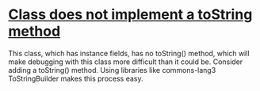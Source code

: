 # [Class does not implement a toString method](http://fb-contrib.sourceforge.net/bugdescriptions.html#IMC_IMMATURE_CLASS_NO_TOSTRING)

This class, which has instance fields, has no toString() method, which will make debugging with this
    		class more difficult than it could be. Consider adding a toString() method. Using libraries like commons-lang3
    		ToStringBuilder makes this process easy.